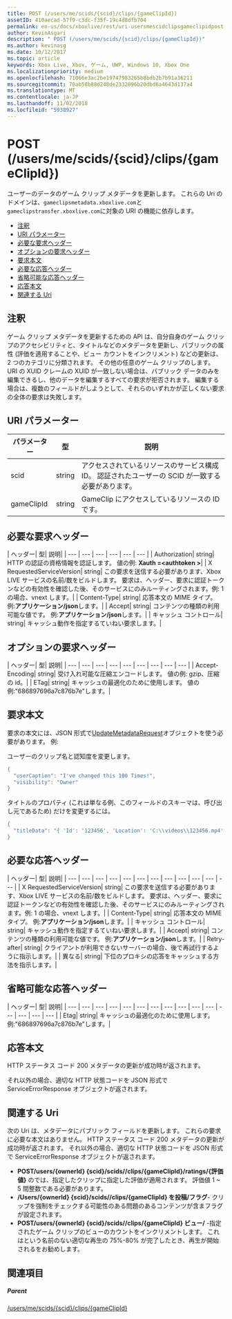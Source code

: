 ```yaml
---
title: POST (/users/me/scids/{scid}/clips/{gameClipId})
assetID: 410aecad-57f9-c3dc-f35f-19c4d8dfb704
permalink: en-us/docs/xboxlive/rest/uri-usersmescidclipsgameclipidpost.html
author: KevinAsgari
description: " POST (/users/me/scids/{scid}/clips/{gameClipId})"
ms.author: kevinasg
ms.date: 10/12/2017
ms.topic: article
keywords: Xbox Live, Xbox, ゲーム, UWP, Windows 10, Xbox One
ms.localizationpriority: medium
ms.openlocfilehash: 71066e3ac2be19747983265b8bdb2b7b91a36211
ms.sourcegitcommit: 70ab58b88d248de2332096b20dbd6a4643d137a4
ms.translationtype: MT
ms.contentlocale: ja-JP
ms.lasthandoff: 11/02/2018
ms.locfileid: "5938927"
---
```

# <a name="post-usersmescidsscidclipsgameclipid"></a>POST (/users/me/scids/{scid}/clips/{gameClipId})
ユーザーのデータのゲーム クリップ メタデータを更新します。 これらの Uri のドメインは、`gameclipsmetadata.xboxlive.com`と`gameclipstransfer.xboxlive.com`に対象の URI の機能に依存します。
 
  * [注釈](#ID4EX)
  * [URI パラメーター](#ID4EAB)
  * [必要な要求ヘッダー](#ID4ELB)
  * [オプションの要求ヘッダー](#ID4EXD)
  * [要求本文](#ID4EAF)
  * [必要な応答ヘッダー](#ID4EVF)
  * [省略可能な応答ヘッダー](#ID4EJAAC)
  * [応答本文](#ID4EJBAC)
  * [関連する Uri](#ID4EWBAC)
 
<a id="ID4EX"></a>

 
## <a name="remarks"></a>注釈
 
ゲーム クリップ メタデータを更新するための API は、自分自身のゲーム クリップのアクセシビリティと、タイトルなどのメタデータを更新し、パブリックの属性 (評価を適用することや、ビュー カウントをインクリメント) などの更新は、2 つのカテゴリに分類されます。 その他の任意のゲーム クリップのします。 URI の XUID クレームの XUID が一致しない場合は、パブリック データのみを編集できるし、他のデータを編集するすべての要求が拒否されます。 編集する場合は、複数のフィールドがしようとして、それらのいずれかが正しくない要求の全体の要求は失敗します。
  
<a id="ID4EAB"></a>

 
## <a name="uri-parameters"></a>URI パラメーター
 
| パラメーター| 型| 説明| 
| --- | --- | --- | 
| scid| string| アクセスされているリソースのサービス構成 ID。 認証されたユーザーの SCID が一致する必要があります。| 
| gameClipId| string| GameClip にアクセスしているリソースの ID です。| 
  
<a id="ID4ELB"></a>

 
## <a name="required-request-headers"></a>必要な要求ヘッダー
 
| ヘッダー| 型| 説明| 
| --- | --- | --- | --- | --- | --- | 
| Authorization| string| HTTP の認証の資格情報を認証します。 値の例: <b>Xauth =&lt;authtoken ></b>| 
| X RequestedServiceVersion| string| この要求を送信する必要があります、Xbox LIVE サービスの名前/数をビルドします。 要求は、ヘッダー、要求に認証トークンなどの有効性を確認した後、そのサービスにのみルーティングされます。例: 1 の場合、vnext します。| 
| Content-Type| string| 応答本文の MIME タイプ。 例:<b>アプリケーション/json</b>します。| 
| Accept| string| コンテンツの種類の利用可能な値です。 例:<b>アプリケーション/json</b>します。| 
| キャッシュ コントロール| string| キャッシュ動作を指定するていねい要求します。| 
  
<a id="ID4EXD"></a>

 
## <a name="optional-request-headers"></a>オプションの要求ヘッダー
 
| ヘッダー| 型| 説明| 
| --- | --- | --- | --- | --- | --- | --- | --- | --- | 
| Accept-Encoding| string| 受け入れ可能な圧縮エンコードします。 値の例: gzip、圧縮の id。| 
| ETag| string| キャッシュの最適化のために使用します。 値の例:"686897696a7c876b7e"します。| 
  
<a id="ID4EAF"></a>

 
## <a name="request-body"></a>要求本文
 
要求の本文には、JSON 形式で[UpdateMetadataRequest](../../json/json-updatemetadatarequest.md)オブジェクトを使う必要があります。 例:
 
ユーザーのクリップ名と認知度を変更します。
 

```cpp
{
  "userCaption": "I've changed this 100 Times!",
  "visibility": "Owner"
}

```

 
タイトルのプロパティ (これは単なる例、このフィールドのスキーマは、呼び出し元であるため) だけを変更するには。
 

```cpp
{
  "titleData": "{ 'Id': '123456', 'Location': 'C:\\videos\\123456.mp4' }"
}

```

  
<a id="ID4EVF"></a>

 
## <a name="required-response-headers"></a>必要な応答ヘッダー
 
| ヘッダー| 型| 説明| 
| --- | --- | --- | --- | --- | --- | --- | --- | --- | --- | --- | --- | 
| X RequestedServiceVersion| string| この要求を送信する必要があります、Xbox LIVE サービスの名前/数をビルドします。 要求は、ヘッダー、要求に認証トークンなどの有効性を確認した後、そのサービスにのみルーティングされます。例: 1 の場合、vnext します。| 
| Content-Type| string| 応答本文の MIME タイプ。 例:<b>アプリケーション/json</b>します。| 
| キャッシュ コントロール| string| キャッシュ動作を指定するていねい要求します。| 
| Accept| string| コンテンツの種類の利用可能な値です。 例:<b>アプリケーション/json</b>します。| 
| Retry-after| string| クライアントが利用できないサーバーの場合、後で再試行するように指示します。| 
| 異なる| string| 下位のプロキシの応答をキャッシュする方法を指示します。| 
  
<a id="ID4EJAAC"></a>

 
## <a name="optional-response-headers"></a>省略可能な応答ヘッダー
 
| ヘッダー| 型| 説明| 
| --- | --- | --- | --- | --- | --- | --- | --- | --- | --- | --- | --- | --- | --- | --- | 
| Etag| string| キャッシュの最適化のために使用します。 例:"686897696a7c876b7e"します。| 
  
<a id="ID4EJBAC"></a>

 
## <a name="response-body"></a>応答本文
 
HTTP ステータス コード 200 メタデータの更新が成功時が返されます。
 
それ以外の場合、適切な HTTP 状態コードを JSON 形式で ServiceErrorResponse オブジェクトが返されます。
  
<a id="ID4EWBAC"></a>

 
## <a name="related-uris"></a>関連する Uri
 
次の Uri は、メタデータにパブリック フィールドを更新します。 これらの要求に必要な本文はありません。 HTTP ステータス コード 200 メタデータの更新が成功時が返されます。 それ以外の場合、適切な HTTP 状態コードを JSON 形式で ServiceErrorResponse オブジェクトが返されます。
 
   * **POST/users/{ownerId} {scid}/scids//clips/{gameClipId}/ratings/{評価値}** のでは、指定したクリップに指定した評価が適用されます。 評価値 1 ~ 5 間整数である必要があります。
   * **/Users/{ownerId} {scid}/scids//clips/{gameClipId} を投稿/フラグ**- クリップを強制をチェックする可能性のある問題のあるコンテンツが含まフラグが設定されます。
   * **POST/users/{ownerId} {scid}/scids//clips/{gameClipId} ビュー/** -指定されたゲーム クリップのビューのカウントをインクリメントします。 これはという名前のない適切な再生の 75%-80% が完了したとき、再生が開始されるをお勧めします。
   
<a id="ID4EMCAC"></a>

 
## <a name="see-also"></a>関連項目
 
<a id="ID4EOCAC"></a>

 
##### <a name="parent"></a>Parent 

[/users/me/scids/{scid}/clips/{gameClipId}](uri-usersmescidclipsgameclipid.md)

   
